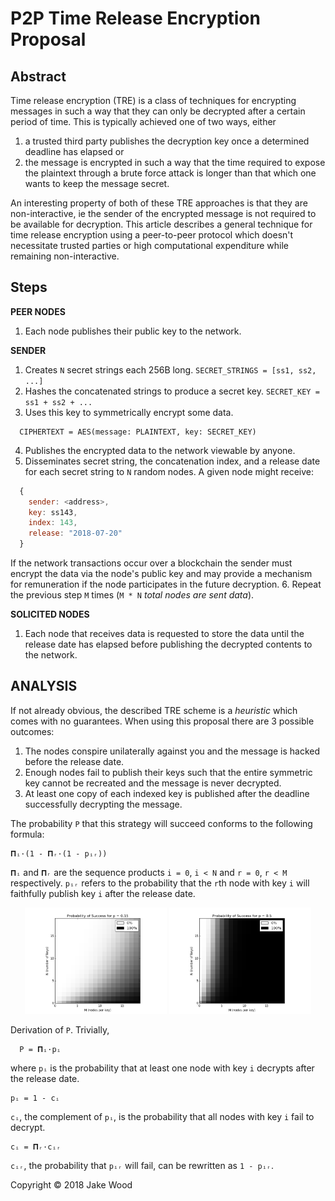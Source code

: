 # P2P Time Release Encryption Proposal

## Abstract

Time release encryption (TRE) is a class of techniques for encrypting messages in such a way that they can only be decrypted after a certain period of time. This is typically achieved one of two ways, either
1. a trusted third party publishes the decryption key once a determined deadline has elapsed or
1. the message is encrypted in such a way that the time required to expose the plaintext through a brute force attack is longer than that which one wants to keep the message secret.

An interesting property of both of these TRE approaches is that they are non-interactive, ie the sender of the encrypted message is not required to be available for decryption.
This article describes a general technique for time release encryption using a peer-to-peer protocol which doesn't necessitate trusted parties or high computational expenditure while remaining non-interactive.

## Steps

**PEER NODES**
1. Each node publishes their public key to the network.

**SENDER**
1. Creates `N` secret strings each 256B long. `SECRET_STRINGS = [ss1, ss2, ...]`
2. Hashes the concatenated strings to produce a secret key. `SECRET_KEY = ss1 + ss2 + ...`
3. Uses this key to symmetrically encrypt some data.
```
  CIPHERTEXT = AES(message: PLAINTEXT, key: SECRET_KEY)
```
4. Publishes the encrypted data to the network viewable by anyone.
5. Disseminates secret string, the concatenation index, and a release date for each secret string to `N` random nodes. A given node might receive:
```js
  {
    sender: <address>,
    key: ss143,
    index: 143,
    release: "2018-07-20"
  }
```
If the network transactions occur over a blockchain the sender must encrypt the data via the node's public key and may provide a mechanism for remuneration if the node participates in the future decryption.
6. Repeat the previous step `M` times (`M * N` _total nodes are sent data_).

**SOLICITED NODES**
1. Each node that receives data is requested to store the data until the release date has elapsed before publishing the decrypted contents to the network.

## ANALYSIS

If not already obvious, the described TRE scheme is a _heuristic_ which comes with no guarantees. When using this proposal there are 3 possible outcomes:
1. The nodes conspire unilaterally against you and the message is hacked before the release date.
1. Enough nodes fail to publish their keys such that the entire symmetric key cannot be recreated and the message is never decrypted.
1. At least one copy of each indexed key is published after the deadline successfully decrypting the message.

The probability `P` that this strategy will succeed conforms to the following formula:
```
𝚷ᵢ·(1 - 𝚷ᵣ·(1 - pᵢᵣ))
```
`𝚷ᵢ` and `𝚷ᵣ` are the sequence products `i = 0`, `i < N` and `r = 0`, `r < M` respectively. `pᵢᵣ` refers to the probability that the `r`th node with key `i` will faithfully publish key `i` after the release date.

<p float="left" align="center">
  <img src="p15.png" width="45%" alt="Figure 1. p = 15%" />
  <img src="p50.png" width="45%" alt="Figure 2. p = 50%" />
</p>

Derivation of `P`. Trivially,
```
  P = 𝚷ᵢ·pᵢ
```
where `pᵢ` is the probability that at least one node with key `i` decrypts after the release date.

```
pᵢ = 1 - cᵢ
```

`cᵢ`, the complement of `pᵢ`, is the probability that all nodes with key `i` fail to decrypt.

```
cᵢ = 𝚷ᵣ·cᵢᵣ
```
`cᵢᵣ`, the probability that `pᵢᵣ` will fail, can be rewritten as `1 - pᵢᵣ`.

Copyright © 2018 Jake Wood
